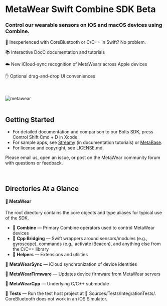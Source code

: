 # MetaWear Swift Combine SDK Beta

### Control our wearable sensors on iOS and macOS devices using Combine.

💪 Inexperienced with CoreBluetooth or C/C++ in Swift? No problem.

📚 Interactive DocC documentation and tutorials

☁️ New iCloud-sync recognition of MetaWears across Apple devices

✋ Optional drag-and-drop UI conveniences

<br /><br />![metawear](https://user-images.githubusercontent.com/78187398/150276856-d2c75a0f-d8a0-48a9-b877-d4f8dbb0c52c.png)<br /><br />


Getting Started
--------------
- For detailed documentation and comparison to our Bolts SDK, press Control Shift Cmd + D in Xcode.
- For sample apps, see [Streamy](https://github.com/mbientlab/Streamy) (in documentation tutorials) or [MetaBase](https://github.com/mbientlab/MetaWear-MetaBase-iOS-macOS-App/tree/combine-sdk-macos).
- For license and copyright, see LICENSE.md.

Please email us, open an issue, or post on the MetaWear community forum with questions or feedback.

<br />

Directories At a Glance
--------------

#### 📂 MetaWear
The root directory contains the core objects and type aliases for typical use of the SDK.
- 📁 **Combine** — Primary Combine operators used to control MetaWear devices
- 📁 **Cpp Bridging** — Swift wrappers around sensors/modules (e.g., gyroscope), commands (e.g., activate iBeacon), and anything else from the C/C++ library
- 📁 **Helpers** — Extensions and utilities

📂 **MetaWearSync** — iCloud synchronization of device identities

📂 **MetaWearFirmware** — Updates device firmware from MetaWear servers

📂 **MetaWearCpp** — Underlying C/C++ submodule

📂 **Tests** — Run the test host project at 📂 Sources/Tests/IntegrationTests/. CoreBluetooth does not work in an iOS Simulator.
